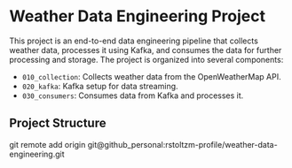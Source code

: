 # Weather Data Engineering Project

This project is an end-to-end data engineering pipeline that collects weather data, processes it using Kafka, and consumes the data for further processing and storage. The project is organized into several components:

- `010_collection`: Collects weather data from the OpenWeatherMap API.
- `020_kafka`: Kafka setup for data streaming.
- `030_consumers`: Consumes data from Kafka and processes it.

## Project Structure

git remote add origin git@github_personal:rstoltzm-profile/weather-data-engineering.git